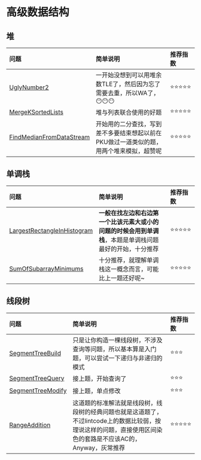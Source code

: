 # 高级数据结构

## 堆

| 问题 | 简单说明 | 推荐指数 |
|:--------|:------------|:---------------|
| [UglyNumber2](https://www.lintcode.com/problem/ugly-number-ii/description) | 一开始没想到可以用堆余数TLE了，然后因为忘了需要去重，所以WA了，😶😶😶 |  ⭐️️️⭐️️⭐️️️⭐️⭐️ |
| [MergeKSortedLists](https://www.lintcode.com/problem/merge-k-sorted-lists/description) | 堆与列表联合使用的好题 |  ⭐️️️⭐️️⭐️️️⭐️⭐️ |
| [FindMedianFromDataStream](https://www.lintcode.com/problem/find-median-from-data-stream/description) | 开始用的二分查找，写到差不多要结束想起以前在PKU做过一道类似的题，用两个堆来模拟，超赞呢 |  ⭐️️️⭐️️⭐️️️⭐️⭐️ |

## 单调栈

| 问题 | 简单说明 | 推荐指数 |
|:--------|:------------|:---------------|
| [LargestRectangleInHistogram](https://www.lintcode.com/problem/largest-rectangle-in-histogram/description) | **一般在找左边和右边第一个比该元素大或小的问题的时候会用到单调栈**，本题是单调栈问题最好的开始，十分推荐 | ⭐️️️⭐️️⭐️️⭐️️️⭐️️️️ |
| [SumOfSubarrayMinimums](https://www.lintcode.com/problem/sum-of-subarray-minimums/description) | 十分推荐，就理解单调栈这一概念而言，可能比上一题还好呢~ | ⭐️️️⭐️️⭐️️⭐️️️⭐️️️️ |

## 线段树

| 问题 | 简单说明 | 推荐指数 |
|:--------|:------------|:---------------|
| [SegmentTreeBuild](https://www.lintcode.com/problem/segment-tree-build/description) | 只是让你构造一棵线段树，不涉及查询等问题，所以基本算是入门题，可以尝试一下递归与非递归的模式 | ⭐️️️⭐️️️⭐️️️️ |
| [SegmentTreeQuery](https://www.lintcode.com/problem/segment-tree-query/description) | 接上题，开始查询了 | ⭐️️️⭐️️️⭐️️️️ |
| [SegmentTreeModify](https://www.lintcode.com/problem/segment-tree-modify/description) | 接上题，单点修改 | ⭐️️️⭐️️️⭐️️️️ |
| [RangeAddition](https://www.lintcode.com/problem/range-addition/description) | 这道题的标准解法就是线段树，线段树的经典问题也就是这道题了，不过lintcode上的数据比较弱，按理说这样的问题，直接使用区间染色的套路是不应该AC的，Anyway，灰常推荐 |  ⭐️️️⭐️️⭐️️️⭐️⭐️ |
